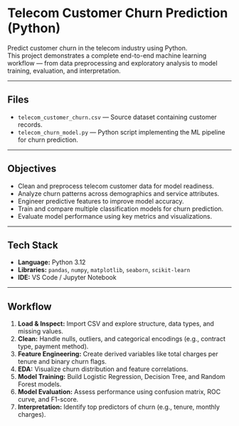 # Telecom Customer Churn Prediction (Python)

Predict customer churn in the telecom industry using Python.  
This project demonstrates a complete end-to-end machine learning workflow — from data preprocessing and exploratory analysis to model training, evaluation, and interpretation.

---

## Files
- `telecom_customer_churn.csv` — Source dataset containing customer records.
- `telecom_churn_model.py` — Python script implementing the ML pipeline for churn prediction.

---

## Objectives
- Clean and preprocess telecom customer data for model readiness.  
- Analyze churn patterns across demographics and service attributes.  
- Engineer predictive features to improve model accuracy.  
- Train and compare multiple classification models for churn prediction.  
- Evaluate model performance using key metrics and visualizations.

---

## Tech Stack
- **Language:** Python 3.12  
- **Libraries:** `pandas`, `numpy`, `matplotlib`, `seaborn`, `scikit-learn`  
- **IDE:** VS Code / Jupyter Notebook  

---

## Workflow
1. **Load & Inspect:** Import CSV and explore structure, data types, and missing values.  
2. **Clean:** Handle nulls, outliers, and categorical encodings (e.g., contract type, payment method).  
3. **Feature Engineering:** Create derived variables like total charges per tenure and binary churn flags.  
4. **EDA:** Visualize churn distribution and feature correlations.  
5. **Model Training:** Build Logistic Regression, Decision Tree, and Random Forest models.  
6. **Model Evaluation:** Assess performance using confusion matrix, ROC curve, and F1-score.  
7. **Interpretation:** Identify top predictors of churn (e.g., tenure, monthly charges).
